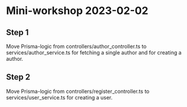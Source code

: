 # Mini-workshop 2023-02-02

## Step 1

Move Prisma-logic from controllers/author_controller.ts to services/author_service.ts for fetching a single author and for creating a author.

## Step 2

Move Prisma-logic from controllers/register_controller.ts to services/user_service.ts for creating a user.
